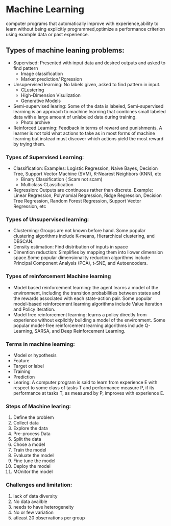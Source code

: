 # Machine Learning
 computer programs that automatically improve with experience,ability to learn without being explicitly programmed,optimize a performance criterion using example data or past experience. 

## Types of machine leaning problems:
* Supervised: Presented with input data and desired outputs and asked to find pattern
  * Image classification 
  * Market prediction/ Rgression
* Unsupervised learning: No labels given, asked to find pattern in input.
  * CLustering
  * High-Dimension Visulization
  * Generative Models
* Semi-supervised learing: Some of the data is labeled, Semi-supervised learning is an approach to machine learning that combines small labeled data with a large amount of unlabeled data during training.
  * Photo archive
* Reinforced Learning: Feedback in terms of reward and punishments, A learner is not told what actions to take as in most forms of machine learning but instead must discover which actions yield the most reward by trying them. 
### Types of Supervised Learning:
  * Classification: Examples: Logistic Regression, Naive Bayes, Decision Tree, Support Vector Machine (SVM), K-Nearest Neighbors (KNN), etc
    * Binary Classification ( Scam not scam)
    * Multiclass CLassification
  * Regression: Outputs are continuous rather than discrete. Example: Linear Regression, Polynomial Regression, Ridge Regression, Decision Tree Regression, Random Forest Regression, Support Vector Regression, etc
### Types of Unsupervised learning:
  * Clusterning: Groups are not known before hand. Some popular clustering algorithms include K-means, Hierarchical clustering, and DBSCAN.
  * Density estimation: Find distribution of inputs in space
  * Dimention reduction: Simplifies by mapping them into llower dimension space.Some popular dimensionality reduction algorithms include Principal Component Analysis (PCA), t-SNE, and Autoencoders.
### Types of reinforcement Machine learning
* Model based reinforcement learning:  the agent learns a model of the environment, including the transition probabilities between states and the rewards associated with each state-action pair. Some popular model-based reinforcement learning algorithms include Value Iteration and Policy Iteration.
* Model free reinforcement learning: learns a policy directly from experience without explicitly building a model of the environment. Some popular model-free reinforcement learning algorithms include Q-Learning, SARSA, and Deep Reinforcement Learning.
### Terms in machine learning:
  * Model or hypothesis
  * Feature
  * Target or label
  * Training
  * Prediction
  * Learing: A computer program is said to learn from experience E with respect to some class of tasks T and performance measure P, if its performance at tasks T, as measured by P, improves with experience E. 
### Steps of Machine learing:
1. Define the problem
2. Collect data
3. Explore the data
4. Pre-process Data
5. Split the data
6. Chose a model
7. Train the model
8. Evaluate the model
9. Fine tune the model
10. Deploy the model
11. MOnitor the model
### Challenges and limitation:
1. lack of data diversity
2. No data availble
3. needs to have heterogeneity
4. No or few variation
5. atleast 20 observations per group

